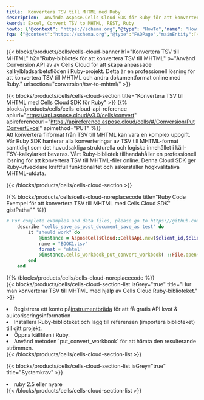 ```yaml
---
title:  Konvertera TSV till MHTML med Ruby
description:  Använda Aspose.Cells Cloud SDK för Ruby för att konvertera en TSV-formatfil till en MHTML-formatfil.
kwords: Excel, Convert TSV to MHTML, REST, Ruby
howto: {"@context": "https://schema.org","@type": "HowTo","name": "How to convert TSV to MHTML using the Cells Cloud Ruby library.","description": "How to convert TSV to MHTML using the Cells Cloud Ruby library.","image": {"@type": "ImageObject"},"url": "/ruby/conversion/tsv-to-mhtml/","step": [{ "@type": "HowToStep","name": "How to convert TSV to MHTML using the Cells Cloud Ruby library. step 1", "image": {"@type": "ImageObject",},"url": "/ruby/conversion/tsv-to-mhtml/","text": "Register an account at <a href='https://dashboard.aspose.cloud/'>Dashboard</a> to get free API quota & authorization details",},{ "@type": "HowToStep","name": "How to convert TSV to MHTML using the Cells Cloud Ruby library. step 1", "image": {"@type": "ImageObject",},"url": "/ruby/conversion/tsv-to-mhtml/","text": "Install Ruby library and add the reference (import the library) to your project.",},{ "@type": "HowToStep","name": "How to convert TSV to MHTML using the Cells Cloud Ruby library. step 1", "image": {"@type": "ImageObject",},"url": "/ruby/conversion/tsv-to-mhtml/","text": "Open the source file in Ruby.",},{ "@type": "HowToStep","name": "How to convert TSV to MHTML using the Cells Cloud Ruby library. step 1", "image": {"@type": "ImageObject",},"url": "/ruby/conversion/tsv-to-mhtml/","text": "Use the `put_convert_workbook` method to retrieve the resulting stream.",}, ],"supply": {"@type": "HowToSupply","name": "document"},"tool": [{"@type": "HowToTool","name": "RubyMine, Visual Studio Code, Aptana Studio, NetBeans"},{"@type": "HowToTool","name": "Aspose Cells"}],"totalTime": "PT6M"}
fqa: {"@context":"https://schema.org","@type":"FAQPage","mainEntity":[{"@type":"Question","name":"Why convert file formats in C# using REST API?","acceptedAnswer":{"@type":"Answer","text":"Documents are encoded in many ways, and some files may be incompatible with the software you use. To open and read such files, just convert them to appropriate file formats.<br/><ol><li>Install .NET SDK and add the reference (import the library) to your project.</li><li>Open the source file in C# using REST API.</li><li>Call the PutConvertWorkbookRequest() method, passing an output filename with required extension.</li><li>Get the result of conversion as a separate file.</li></ol>"}},{"@type":"Question","name":"What file formats can I convert with your C# library?","acceptedAnswer":{"@type":"Answer","text":"We support a variety of file formats for conversion using .NET library, including XLSX, Excel, xls , PDF, CSV, HTML, Markdown, XML, PNG, JPG, TIFF, Json, TXT and many more."}},{"@type":"Question","name":"What is the maximum allowed file size for conversion using this .NET library?","acceptedAnswer":{"@type":"Answer","text":"There are no file size limits for format conversions using .NET library."}}]}
---
```

{{< blocks/products/cells/cells-cloud-banner h1="Konvertera TSV till MHTML" h2="Ruby-bibliotek för att konvertera TSV till MHTML" p="Använd Conversion API av av Cells Cloud för att skapa anpassade kalkylbladsarbetsflöden i Ruby-projekt. Detta är en professionell lösning för att konvertera TSV till MHTML och andra dokumentformat online med Ruby." urlsection="conversion/tsv-to-mhtml/" >}}

{{< blocks/products/cells/cells-cloud-section title="Konvertera TSV till MHTML med Cells Cloud SDK för Ruby" >}}
{{% blocks/products/cells/cells-cloud-api-reference apiurl="https://api.aspose.cloud/v3.0/cells/convert" apireferenceurl="https://apireference.aspose.cloud/cells/#/Conversion/PutConvertExcel" apimethod="PUT" %}}
<br/>
Att konvertera filformat från TSV till MHTML kan vara en komplex uppgift. Vår Ruby SDK hanterar alla konverteringar av TSV till MHTML-format samtidigt som det huvudsakliga strukturella och logiska innehållet i käll-TSV-kalkylarket bevaras. Vårt Ruby-bibliotek tillhandahåller en professionell lösning för att konvertera TSV till MHTML-filer online. Denna Cloud SDK ger Ruby-utvecklare kraftfull funktionalitet och säkerställer högkvalitativa MHTML-utdata.

{{< /blocks/products/cells/cells-cloud-section >}}

{{% blocks/products/cells/cells-cloud-noreplacecode title="Ruby Code Exempel för att konvertera TSV till MHTML med Cells Cloud SDK" gistPath="" %}}
 
```ruby
# For complete examples and data files, please go to https://github.com/aspose-cells-cloud/aspose-cells-cloud-ruby/
    describe 'cells_save_as_post_document_save_as test' do
        it "should work" do
            @instance = AsposeCellsCloud::CellsApi.new($client_id,$client_secret,"v3.0","https://api.aspose.cloud/")
            name = "BOOK1.tsv"
            format = 'mhtml'
            @instance.cells_workbook_put_convert_workbook( ::File.open(File.expand_path("data/"+name),"r")  {|io| io.read(io.size) },{:format=>format})     
        end
    end
```
 
{{% /blocks/products/cells/cells-cloud-noreplacecode %}}
<br/>
{{< blocks/products/cells/cells-cloud-section-list isGrey="true" title="Hur man konverterar TSV till MHTML med hjälp av Cells Cloud Ruby-biblioteket." >}}
<li> Registrera ett konto på<a href="https://dashboard.aspose.cloud/">instrumentbräda</a> för att få gratis API kvot & auktoriseringsinformation</li>
<li>Installera Ruby-biblioteket och lägg till referensen (importera biblioteket) till ditt projekt.</li>
<li>Öppna källfilen i Ruby.</li>
<li>Använd metoden `put_convert_workbook` för att hämta den resulterande strömmen.</li>
{{< /blocks/products/cells/cells-cloud-section-list >}}

{{< blocks/products/cells/cells-cloud-section-list isGrey="true" title="Systemkrav" >}}
<li>ruby 2.5 eller nyare</li>
{{< /blocks/products/cells/cells-cloud-section-list >}}
